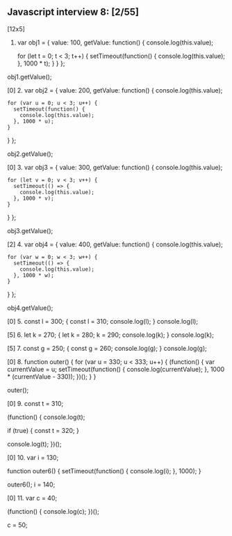 ## Javascript interview 8: [2/55]

[12x5]
1. var obj1 = {
  value: 100,
  getValue: function() {
    console.log(this.value);

    for (let t = 0; t < 3; t++) {
      setTimeout(function() {
        console.log(this.value);
      }, 1000 * t);
    }
  }
};

obj1.getValue();

[0]
2. var obj2 = {
  value: 200,
  getValue: function() {
    console.log(this.value);

    for (var u = 0; u < 3; u++) {
      setTimeout(function() {
        console.log(this.value);
      }, 1000 * u);
    }
  }
};

obj2.getValue();

[0]
3. var obj3 = {
  value: 300,
  getValue: function() {
    console.log(this.value);

    for (let v = 0; v < 3; v++) {
      setTimeout(() => {
        console.log(this.value);
      }, 1000 * v);
    }
  }
};

obj3.getValue();

[2]
4. var obj4 = {
  value: 400,
  getValue: function() {
    console.log(this.value);

    for (var w = 0; w < 3; w++) {
      setTimeout(() => {
        console.log(this.value);
      }, 1000 * w);
    }
  }
};

obj4.getValue();

[0]
5. const l = 300;
{
  const l = 310;
  console.log(l);
}
console.log(l);

[5]
6. let k = 270;
{
  let k = 280;
  k = 290;
  console.log(k);
}
console.log(k);


[5]
7. const g = 250;
{
  const g = 260;
  console.log(g);
}
console.log(g);


[0]
8. function outer() {
  for (var u = 330; u < 333; u++) {
    (function() {
      var currentValue = u;
      setTimeout(function() {
        console.log(currentValue);
      }, 1000 * (currentValue - 330));
    })();
  }
}

outer();

[0]
9. const t = 310;

(function() {
  console.log(t);

  if (true) {
    const t = 320;
  }

  console.log(t);
})();

[0]
10. var i = 130;

function outer6() {
  setTimeout(function() {
    console.log(i);
  }, 1000);
}

outer6();
i = 140;

[0]
11. var c = 40;

(function() {
  console.log(c);
})();

c = 50;